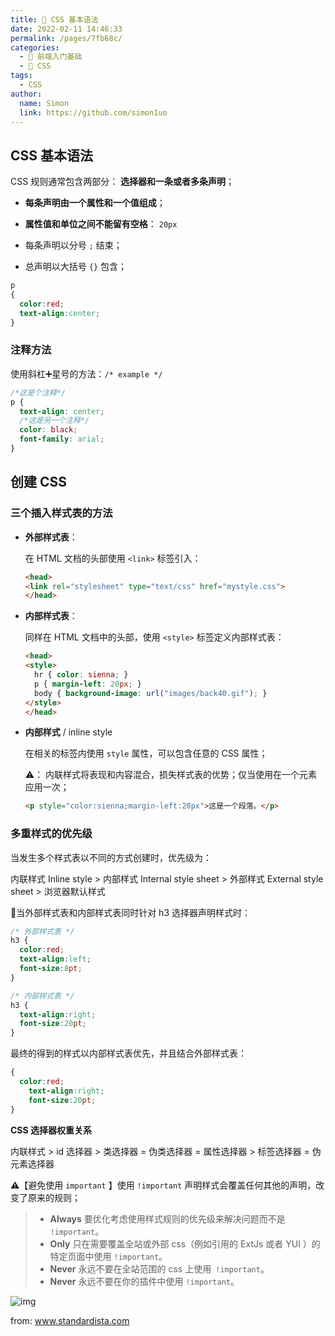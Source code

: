 ```yaml
---
title: 📖 CSS 基本语法
date: 2022-02-11 14:46:33
permalink: /pages/7fb68c/
categories: 
  - 🚶 前端入门基础
  - 🎨 CSS
tags: 
  - CSS
author: 
  name: Simon
  link: https://github.com/simon1uo
---
```




## CSS 基本语法

CSS 规则通常包含两部分： **选择器和一条或者多条声明**；

+ **每条声明由一个属性和一个值组成**；

+ **属性值和单位之间不能留有空格**： `20px` 

+ 每条声明以分号 `;` 结束；

+ 总声明以大括号 `{}` 包含；

```css
p
{
  color:red;
  text-align:center;
}
```



### **注释方法**

使用斜杠➕星号的方法：`/* example */` 

```css
/*这是个注释*/
p {
  text-align: center;
  /*这是另一个注释*/
  color: black;
  font-family: arial;
}
```



## 创建 CSS

### **三个插入样式表的方法**

+ **外部样式表**：

  在 HTML 文档的头部使用 `<link>` 标签引入：

  ```html
  <head>
  <link rel="stylesheet" type="text/css" href="mystyle.css">
  </head>
  ```

  

+ **内部样式表**：

  同样在 HTML 文档中的头部，使用 `<style>` 标签定义内部样式表：

  ```html
  <head>
  <style>
    hr { color: sienna; }
    p { margin-left: 20px; }
    body { background-image: url("images/back40.gif"); }
  </style>
  </head>
  ```

  

+ **内部样式** / inline style

  在相关的标签内使用 `style` 属性，可以包含任意的 CSS 属性；

  ⚠️： 内联样式将表现和内容混合，损失样式表的优势；仅当使用在一个元素应用一次；

  ```html
  <p style="color:sienna;margin-left:20px">这是一个段落。</p>
  ```



### **多重样式的优先级**

当发生多个样式表以不同的方式创建时，优先级为：

内联样式 Inline style > 内部样式 Internal style sheet > 外部样式 External style sheet > 浏览器默认样式



🌰当外部样式表和内部样式表同时针对 h3 选择器声明样式时：

```css
/* 外部样式表 */
h3 {
  color:red;
  text-align:left;
  font-size:8pt;
}
```

```css
/* 内部样式表 */
h3 {
  text-align:right;
  font-size:20pt;
}
```

最终的得到的样式以内部样式表优先，并且结合外部样式表：

```css
{ 
  color:red;
	text-align:right;
	font-size:20pt;
}
```



**CSS 选择器权重关系**

内联样式 > id 选择器 > 类选择器 = 伪类选择器 = 属性选择器 > 标签选择器 = 伪元素选择器 

⚠️【避免使用 `important` 】使用 `!important` 声明样式会覆盖任何其他的声明，改变了原来的规则；

> - **Always** 要优化考虑使用样式规则的优先级来解决问题而不是 `!important`。
> - **Only** 只在需要覆盖全站或外部 css（例如引用的 ExtJs 或者 YUI ）的特定页面中使用 `!important`。
> - **Never** 永远不要在全站范围的 css 上使用` !important`。
> - **Never** 永远不要在你的插件中使用 `!important`。





![img](https://cdn.jsdelivr.net/gh/simon1uo/image-flow@master/image/7KKD8b.png)

from: www.standardista.com



